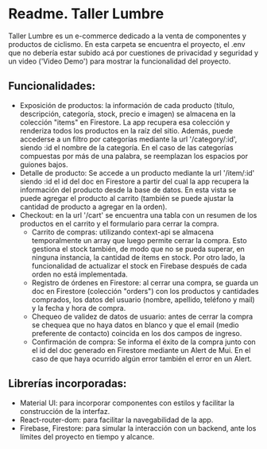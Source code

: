 # Readme. Taller Lumbre

Taller Lumbre es un e-commerce dedicado a la venta de componentes y productos de ciclismo. En esta carpeta se encuentra el proyecto, el  .env que no debería estar subido acá por cuestiones de privacidad y seguridad y un video ('Video Demo') para mostrar la funcionalidad del proyecto.

## Funcionalidades:

* Exposición de productos: la información de cada producto (título, descripción, categoría, stock, precio e imagen) se almacena en la colección "items" en Firestore. La app recupera esa colección y renderiza todos los productos en la raíz del sitio. Además, puede accederse a un filtro por categorías mediante la url '/category/:id', siendo :id el nombre de la categoría. En el caso de las categorías compuestas por más de una palabra, se reemplazan los espacios por guiones bajos.
* Detalle de producto: Se accede a un producto mediante la url '/item/:id' siendo :id el id del doc en Firestore a partir del cual la app recupera la información del producto desde la base de datos. En esta vista se puede agregar el producto al carrito (también se puede ajustar la cantidad de producto a agregar en la orden).
* Checkout: en la url '/cart' se encuentra una tabla con un resumen de los productos en el carrito y el formulario para cerrar la compra.
    * Carrito de compras: utilizando context-api se almacena temporalmente un array que luego permite cerrar la compra. Esto gestiona el stock también, de modo que no se pueda superar, en ninguna instancia, la cantidad de ítems en stock. Por otro lado, la funcionalidad de actualizar el stock en Firebase después de cada orden no está implementada.
    * Registro de órdenes en Firestore: al cerrar una compra, se guarda un doc en Firestore (colección "orders") con los productos y cantidades comprados, los datos del usuario (nombre, apellido, teléfono y mail) y la fecha y hora de compra.
    * Chequeo de validez de datos de usuario: antes de cerrar la compra se chequea que no haya datos en blanco y que el email (medio preferente de contacto) coincida en los dos campos de ingreso.
    * Confirmación de compra: Se informa el éxito de la compra junto con el id del doc generado en Firestore mediante un Alert de Mui. En el caso de que haya ocurrido algún error también el error en un Alert.


## Librerías incorporadas:

* Material UI: para incorporar componentes con estilos y facilitar la construcción de la interfaz.
* React-router-dom: para facilitar la navegabilidad de la app.
* Firebase, Firestore: para simular la interacción con un backend, ante los límites del proyecto en tiempo y alcance.
